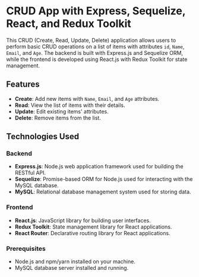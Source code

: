 # CRUD App with Express, Sequelize, React, and Redux Toolkit

This CRUD (Create, Read, Update, Delete) application allows users to perform basic CRUD operations on a list of items with attributes `id`, `Name`, `Email`, and `Age`. The backend is built with Express.js and Sequelize ORM, while the frontend is developed using React.js with Redux Toolkit for state management.

## Features

- **Create**: Add new items with `Name`, `Email`, and `Age` attributes.
- **Read**: View the list of items with their details.
- **Update**: Edit existing items' attributes.
- **Delete**: Remove items from the list.

## Technologies Used

### Backend
- **Express.js**: Node.js web application framework used for building the RESTful API.
- **Sequelize**: Promise-based ORM for Node.js used for interacting with the MySQL database.
- **MySQL**: Relational database management system used for storing data.

### Frontend
- **React.js**: JavaScript library for building user interfaces.
- **Redux Toolkit**: State management library for React applications.
- **React Router**: Declarative routing library for React applications.


### Prerequisites

- Node.js and npm/yarn installed on your machine.
- MySQL database server installed and running.




